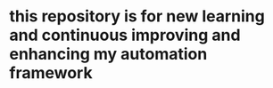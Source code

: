 # this repository is for new learning and continuous improving and enhancing my automation framework
